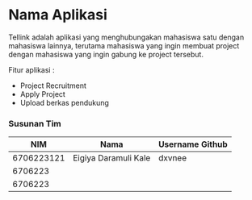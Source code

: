 # Nama Aplikasi

Tellink adalah aplikasi yang menghubungakan mahasiswa satu dengan mahasiswa lainnya, terutama mahasiswa yang ingin membuat project dengan mahasiswa yang ingin gabung ke project tersebut.

Fitur aplikasi : 
- Project Recruitment
- Apply Project
- Upload berkas pendukung

### Susunan Tim
| NIM        | Nama            | Username Github |
|------------|-----------------|-----------------|
| 6706223121 | Eigiya Daramuli Kale | dxvnee |
| 6706223 |  |  |
| 6706223 |  | |
